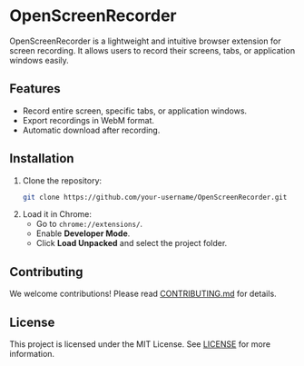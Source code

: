 
# OpenScreenRecorder

OpenScreenRecorder is a lightweight and intuitive browser extension for screen recording. It allows users to record their screens, tabs, or application windows easily.

## Features
- Record entire screen, specific tabs, or application windows.
- Export recordings in WebM format.
- Automatic download after recording.

## Installation
1. Clone the repository:
   ```bash
   git clone https://github.com/your-username/OpenScreenRecorder.git
   ```
2. Load it in Chrome:
   - Go to `chrome://extensions/`.
   - Enable **Developer Mode**.
   - Click **Load Unpacked** and select the project folder.

## Contributing
We welcome contributions! Please read [CONTRIBUTING.md](docs/CONTRIBUTING.md) for details.

## License
This project is licensed under the MIT License. See [LICENSE](LICENSE) for more information.
